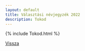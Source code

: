 ```yaml
---
layout: default
title: Választási névjegyzék 2022
description: Tokod
---
```


{% include Tokod.html %}

[Vissza](./)